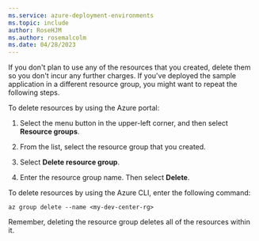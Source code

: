 ```yaml
---
ms.service: azure-deployment-environments
ms.topic: include
author: RoseHJM
ms.author: rosemalcolm
ms.date: 04/28/2023
---
```


If you don't plan to use any of the resources that you created, delete them so you don't incur any further charges. If you've deployed the sample application in a different resource group, you might want to repeat the following steps.

To delete resources by using the Azure portal:

1. Select the menu button in the upper-left corner, and then select **Resource groups**.
 
1. From the list, select the resource group that you created.

1. Select **Delete resource group**.

1. Enter the resource group name. Then select **Delete**.

To delete resources by using the Azure CLI, enter the following command:
   
```azurecli
az group delete --name <my-dev-center-rg>
```
Remember, deleting the resource group deletes all of the resources within it. 
